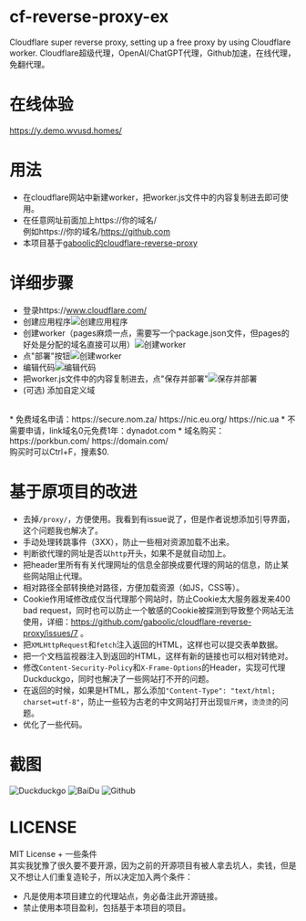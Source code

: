 # cf-reverse-proxy-ex
Cloudflare super reverse proxy, setting up a free proxy by using Cloudflare worker. Cloudflare超级代理，OpenAI/ChatGPT代理，Github加速，在线代理，免翻代理。

# 在线体验
https://y.demo.wvusd.homes/

# 用法
* 在cloudflare网站中新建worker，把worker.js文件中的内容复制进去即可使用。
* 在任意网址前面加上https://你的域名/<br>例如https://你的域名/https://github.com
* 本项目基于[gaboolic的cloudflare-reverse-proxy](https://github.com/gaboolic/cloudflare-reverse-proxy/)

# 详细步骤
* 登录https://www.cloudflare.com/
* 创建应用程序![创建应用程序](img/1createapp.png)
* 创建worker（pages麻烦一点，需要写一个package.json文件，但pages的好处是分配的域名直接可以用）![创建worker](img/2createworker.png)
* 点"部署"按钮![创建worker](img/3deploy.png)
* 编辑代码![编辑代码](img/4update.png)
* 把worker.js文件中的内容复制进去，点"保存并部署"![保存并部署](img/5save.png)
* (可选) 添加自定义域
<br>
* 免费域名申请：https://secure.nom.za/  https://nic.eu.org/   https://nic.ua
* 不需要申请，link域名0元免费1年：dynadot.com
* 域名购买：https://porkbun.com/  https://domain.com/<br >购买时可以Ctrl+F，搜素$0.

# 基于原项目的改进
* 去掉`/proxy/`，方便使用。我看到有issue说了，但是作者说想添加引导界面，这个问题我也解决了。
* 手动处理转跳事件（3XX），防止一些相对资源加载不出来。
* 判断欲代理的网址是否以`http`开头，如果不是就自动加上。
* 把header里所有有关代理网址的信息全部换成要代理的网站的信息，防止某些网站阻止代理。
* 相对路径全部转换绝对路径，方便加载资源（如JS，CSS等）。
* Cookie作用域修改成仅当代理那个网站时，防止Cookie太大服务器发来400 bad request，同时也可以防止一个敏感的Cookie被探测到导致整个网站无法使用，详细：https://github.com/gaboolic/cloudflare-reverse-proxy/issues/7 。
* 把`XMLHttpRequest`和`fetch`注入返回的HTML，这样也可以提交表单数据。
* 把一个文档监视器注入到返回的HTML，这样有新的链接也可以相对转绝对。
* 修改`Content-Security-Policy`和`X-Frame-Options`的Header，实现可代理Duckduckgo，同时也解决了一些网站打不开的问题。
* 在返回的时候，如果是HTML，那么添加`"Content-Type": "text/html; charset=utf-8"`，防止一些较为古老的中文网站打开出现`锟斤拷`，`烫烫烫`的问题。
* 优化了一些代码。

# 截图
![Duckduckgo](img/duckduckgo.jpg)
![BaiDu](img/baidu.jpg)
![Github](img/github.jpg)

# LICENSE

MIT License + 一些条件<br>
其实我犹豫了很久要不要开源，因为之前的开源项目有被人拿去坑人，卖钱，但是又不想让人们重复造轮子，所以决定加入两个条件：
* 凡是使用本项目建立的代理站点，务必备注此开源链接。
* 禁止使用本项目盈利，包括基于本项目的项目。
